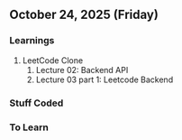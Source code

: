 ## October 24, 2025 (Friday)

### Learnings

1. LeetCode Clone
   1. Lecture 02: Backend API
   2. Lecture 03 part 1: Leetcode Backend

### Stuff Coded

### To Learn
